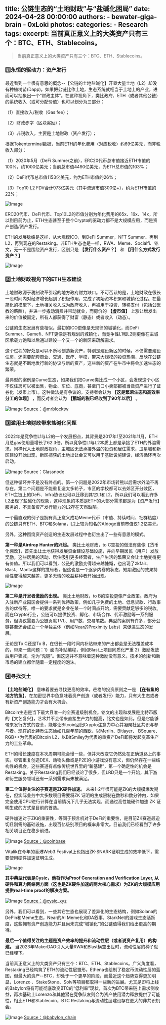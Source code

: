 title: 公链生态的“土地财政”与“盐碱化困局”
date: 2024-04-28 00:00:00
authors:
    - bewater-giga-brain
    - 0xLoki
photos:
categories:
    - Research
tags:
excerpt: 当前真正意义上的大类资产只有三个：BTC、ETH、Stablecoins。
---
> 当前真正意义上的大类资产只有三个：BTC、ETH、Stablecoins。

### 1️⃣永恒的驱动力：资产发行

最近看到一个很有意思的概念--【公链的土地盐碱化】开垦大量土地（L2）却没有种植树苗(Dapp)。如果把公链比作土地，生态系统就相当于土地上的产业，进而可以抽象出一个“财政主体”。在这种视角下，类比政府，ETH（或者其他公链）的系统收入（或可分配价值）也可以划分为三部分：

（1）直接收入/税收（Gas fee）；

（2）财政赤字（区块奖励）；

（3）非税收入，主要是土地财政（资产发行）；

根据Tokenterminal数据，当前ETH的年化费用（对应税收）约69亿美元，而非税收入部分：

（1）2020年5月（DeFi Summer之前），ERC20代币总市值接近ETH市值的100%，约1000亿美元；当前总市值4490亿美元，为ETH总市值的103%；

（2）DeFi代币总市值1153亿美元，约为ETH市值的26%；

（3）Top10 L2 FDV合计973亿美元（其中流通市值300亿+），约为ETH市值的22%；

![Image](2024042809241668137218.png)

ERC20代币、DeFi代币、Top10L2的市值分别为年化费用的65x、16x、14x，所以到目前为止，ETH生态甚至于整个Crypto的驱动力都不是大规模应用，而是资产创造/资产发行。

ETH的发展脉络是这样，从大规模ICO，到DeFi Summer，NFT Summer、再到L2，再到现在的Restaking。非ETH生态也是一样，RWA、Meme、Socialfi、铭文，无一不是围绕资产发行，区别只是 **【发行什么资产？】** 和 **【用什么方式发行资产？】**

![Image](2024042809250738384981.png)

### 2️⃣土地财政视角下的ETH生态建设

土地财政源于税制改革引起的地方政府财力缺口。不可否认的是，土地财政在很长一段时间内对经济增长起到了积极作用，完成了初始资本积累和城镇化过程。在最简化的模型下，土地相关收入成为政府收入，再被用于投资、转移支付（包括公医教的薪酬），并进一步撬动消费并带动就业，而房价的 **【虚市值】** 上涨让增发出来的价值被固定，所有人都获得了财富（静态）或者收入（动态）。

公链的生态发展有些相似，最初的ICO更像是无规律的城镇化，而DeFi Summer、Gamefi、NFT更像是有规划的城镇化，而竞争性L1和L2则更像在主城区承载力饱和以后通过建设一个又一个的新区来疏解需求。

这个过程的好处是可以不断地创造新资产，特别是建设新区的时候，不仅需要建设住房，还需要配套商业、交通、医疗、学校，带来大规模的投资热潮，反映在公链生态就是不断地发行新的协议与新的资产，这些新的资产在牛市中将会加速生态的繁荣。

最典型的案例是Curve生态，如果我们把Curve类比成一个小区，会发现这个小区不仅住房可以被出售，物业、车位、底商，甚至门口小卖部都被当做资产进行了证券化（发币上市）。这种做法是有争议的，支持者会认为 **【这是繁荣生态和高效率分工的体现】** ，而反对者会认为 **【鹅城的税已经收到了90年以后】** 。

![Image](2024042809260106150013.png)
[Source：@mrblocktw](https://twitter.com/mrblocktw)

### 3️⃣滥用土地财政带来盐碱化问题

2022年是竞争性L1与L2的一个发展拐点，其背景是2017年1至2021年11月，ETH月总gas使用量增长了62.3倍。所以竞争性L1与L2本质上都是承接了ETH的外溢需求。同样代入土地财政视角，主城区无法承接外溢的投资和居住需求，卫星城和新区建设开始出现，新区捕获的土地出让金又可以用于基础设施建设，经济循环再次启动。

![Image](2024042809264968843795.jpeg)
Source：Glassnode

但这种循环并不是没有终点的。第一个问题是2022年市场转熊以后需求外溢不再存在。第二个问题是不能重复造太多轮子，市区的学校都可以去郊区开分效区，ETH主链上的DeFi、Infra协议也可以迁移到其它L1和L2。所以我们可以看到许多L2出现了盐碱化的现象，这种现象的本质是ETH的大部分需求都是为【资产发行】服务的，不具备资产发行能力的L2存在天然缺陷。

一个最直观的例子是拥有真正意义成功Meme代币（市值、持续时间、社群热度）的公链只有ETH、BTC和Solana，L2上较为知名的AIdoge当前市值仅1.2亿美元。

另外，这种围绕资产创造的生态发展过程中也衍生出了一些有意思的模式。

**第一种是Airdrop Hunter的兴起。** 类比土地财政，to C空投的做法有些像【货币化棚改】，首先出让土地获得发展资金建设基础设施，并向早期居民（用户）发放奖励，这些居民的活动、居住吸引更多经营者，生产生活的繁荣又会让土地变得更有价值。所以我们可以看到，公链的激励变得越来越慷慨，也出现了zkfair、Blast、Manta这样的搅局者，但这也是一个逐步内卷的状态，短期激励的效果持续性变得越来越差，更多无情的收益耕种者开始出现。

![Image](2024042809274589632089.jpeg)

**第二种是开发者激励的出现。** 类比土地财政，to B的空投更像产业政策。政府为入驻新产业园区会提供一系列优待政策，例如几乎免费的土地、低息贷款、行政事务的优待等，唯一的要求就是企业在某一个时间点开始，需要贡献足够多的税收。而在Crypto行业，公链可以提供投资、孵化、市场合作、代币激励等一系列服务，但协议需要为公链贡献TVL、用户数、交易笔数。典型的案例有许多，部分公链甚至还会成立一个单独主体（例如Near的Proximity Labs）来促进生态的发展。

无论是To C还是To B，在很长一段时间内补贴带来的产出都会是无法覆盖成本的，带来一些问题：1）面向补贴编程，例如Blast上项目同质化严重 2）激励发放后用户骤减，沦为“鬼链”。但这这并不意味着这种激励没有意义，技术的创新和新市场的建立都伴随着一定程度的泡沫。

### 4️⃣寻找沃土

**【土地盐碱化】** 意味着要去寻找更高的效率。芒格的投资原则之一是 **【在有鱼的地方钓鱼】**，在加密世界中鱼意味着资产创造（或者发行）能力，只有大生态或者有新资产创造能力才会有大机会。

Bitcoin生态是当下最大且唯一的全赛道级别机会。铭文的出现和发展是比特币版的【文艺复兴】，艺术并不会带来直接生产力的提高，铭文也是如此，但是它能够带来发行方式的变革，能够让Bitcoin回归Crypto注意力中心并凝聚社区共识与参与者。现在的比特币生态恰如几百年前的西欧，以Merlin、Bitlayer、  BSquare、RGB++为代表的Bitcoin L2，以BitSmiley为代表的重资产DeFi即将发起变革生产力的工业革命。

ETH的增长速度在本次周期可能会慢一些，但并未改变它仍然处在正确道路上的事实。尽管重复创造DEX、动物头像或是P2E的小游戏没有意义，但仍然存在一些结构性的机会，这些赛道有点像传统世界里的“新基建”，第一个确定性的机会是Restaking。关于Restaking我们已经谈论了很多，但LRD只是一个开始，其下游和衍生服务领域还有一系列需求尚未被满足。

**第二个值得关注的子赛道是ZK硬件加速。** 未来1-2年很可能是ZK的大规模爆发期在，但实际业务中大多数项目需要将ZK 证明的生成限制在数秒和数分钟内，如果完全使用CPU进行计算在当前情况下几乎无法实现，而通过高性能硬件加速 ZK 证明生成的方式是目前的首选。

硬件加速对于ZK的重要性，等同于预言机对于DeFi的重要性，是目前ZK赛道最迫切且刚需的基础设施，出现百亿级别项目的概率非常大。目前我们已经看到了许多相关项目正在稳步前进。

![Image](2024042809293537398285.jpeg)
[Source：@coinbase](https://twitter.com/coinbase)

Vitalik在今年的香港Web3 Festival上也指出ZK-SNARK证明生成的效率低下，需要使用硬件加速证明生成。

![Image](2024042809295411718711.jpeg)

**其中典型代表是Cysic，他将作为Proof Generation and Verification Layer, 从硬件和算力网络两方面（这也是ZK硬件加速的两大核心需求）为ZK的大规模应用提供real-time proof的解决方案。**

![Image](2024042809302389250056.jpeg)
[Source：@cysic_xyz](https://twitter.com/cysic_xyz)

另外，我们可以看到，一些其它生态也展现了差异化的生态结构，例如Solana的DePin和Meme生态，Near的AI Meme化和DA叙事，StarkNet的游戏生态活跃度，这些拥有资产创造能力并且尚未完成“城镇化”的公链值得我们给出更高的期待。

**最后一个值得关注的主题是资产效率的提升和流动性层（或者说资产复用）的构建。** 当2023年MakerDAO引入大量RWA和Blast横空出世时，流动性层的种子就已经埋下。

当前真正意义上的大类资产只有三个：BTC、ETH、Stablecoins。广义角度看，Restaking已经构筑了ETH的流动性层雏形，Ethena也绘制了稳定币流动性层的蓝图，但最大的资产--BTC，却处于一个更早的阶段，而最近这个趋势变得更加明显，Lorenzo 、StakeStone、Solv等项目都取得一些新的进展。尤其是即将上线的Babylon将有可能彻底改变BTC的“低利率”现状，首次为BTC带来链上需求侧收益，再次基础上Lorenzo和其他潜在竞争队友则会为资产使用潜力释放提供了可能性，相比ETH和Stablecoin，BTC Restaking与流动性层建设存在更大的非共识机会。

![Image](2024042809315106637410.jpeg)
[Source：@babylon_chain](https://twitter.com/babylon_chain)